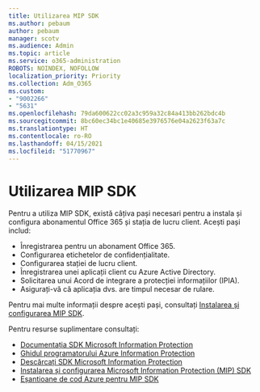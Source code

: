 ```yaml
---
title: Utilizarea MIP SDK
ms.author: pebaum
author: pebaum
manager: scotv
ms.audience: Admin
ms.topic: article
ms.service: o365-administration
ROBOTS: NOINDEX, NOFOLLOW
localization_priority: Priority
ms.collection: Adm_O365
ms.custom:
- "9002266"
- "5631"
ms.openlocfilehash: 79da600622cc02a3c959a32c84a413bb262bdc4b
ms.sourcegitcommit: 8bc60ec34bc1e40685e3976576e04a2623f63a7c
ms.translationtype: HT
ms.contentlocale: ro-RO
ms.lasthandoff: 04/15/2021
ms.locfileid: "51770967"
---
```

# <a name="using-mip-skd"></a>Utilizarea MIP SDK

Pentru a utiliza MIP SDK, există câțiva pași necesari pentru a instala și configura abonamentul Office 365 și stația de lucru client. Acești pași includ:

- Înregistrarea pentru un abonament Office 365.
- Configurarea etichetelor de confidențialitate.
- Configurarea stației de lucru client.
- Înregistrarea unei aplicații client cu Azure Active Directory.
- Solicitarea unui Acord de integrare a protecției informațiilor (IPIA).
- Asigurați-vă că aplicația dvs. are timpul necesar de rulare.

Pentru mai multe informații despre acești pași, consultați [Instalarea și configurarea MIP SDK](https://docs.microsoft.com/information-protection/develop/setup-configure-mip).

Pentru resurse suplimentare consultați:

- [Documentația SDK Microsoft Information Protection](https://docs.microsoft.com/information-protection/develop/)
- [Ghidul programatorului Azure Information Protection](https://docs.microsoft.com/azure/information-protection/develop/developers-guide)
- [Descărcați SDK Microsoft Information Protection](https://www.microsoft.com/download/details.aspx?id=57392)
- [Instalarea și configurarea Microsoft Information Protection (MIP) SDK](https://docs.microsoft.com/information-protection/develop/setup-configure-mip)
- [Eșantioane de cod Azure pentru MIP SDK](https://azure.microsoft.com/resources/samples/?sort=0&term=mipsdk)
